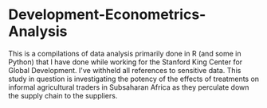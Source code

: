 # Development-Econometrics-Analysis
This is a compilations of data analysis primarily done in R (and some in Python) that I have done while working for the Stanford King Center for Global Development. I've withheld all references to sensitive data. This study in question is investigating the potency of the effects of treatments on informal agricultural traders in Subsaharan Africa as they perculate down the supply chain to the suppliers.
